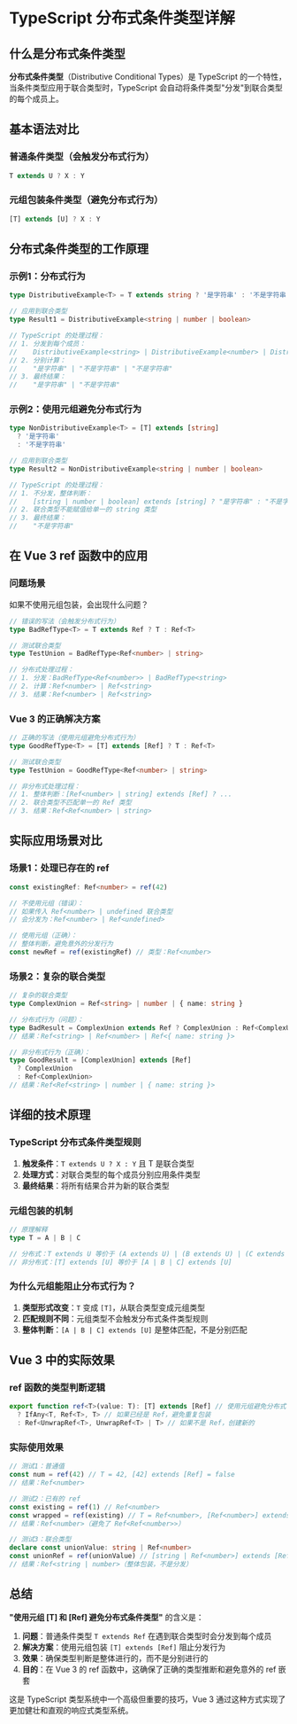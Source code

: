# TypeScript 分布式条件类型详解

## 什么是分布式条件类型

**分布式条件类型**（Distributive Conditional Types）是 TypeScript 的一个特性，当条件类型应用于联合类型时，TypeScript 会自动将条件类型"分发"到联合类型的每个成员上。

## 基本语法对比

### 普通条件类型（会触发分布式行为）

```typescript
T extends U ? X : Y
```

### 元组包装条件类型（避免分布式行为）

```typescript
[T] extends [U] ? X : Y
```

## 分布式条件类型的工作原理

### 示例1：分布式行为

```typescript
type DistributiveExample<T> = T extends string ? '是字符串' : '不是字符串'

// 应用到联合类型
type Result1 = DistributiveExample<string | number | boolean>

// TypeScript 的处理过程：
// 1. 分发到每个成员：
//    DistributiveExample<string> | DistributiveExample<number> | DistributiveExample<boolean>
// 2. 分别计算：
//    "是字符串" | "不是字符串" | "不是字符串"
// 3. 最终结果：
//    "是字符串" | "不是字符串"
```

### 示例2：使用元组避免分布式行为

```typescript
type NonDistributiveExample<T> = [T] extends [string]
  ? '是字符串'
  : '不是字符串'

// 应用到联合类型
type Result2 = NonDistributiveExample<string | number | boolean>

// TypeScript 的处理过程：
// 1. 不分发，整体判断：
//    [string | number | boolean] extends [string] ? "是字符串" : "不是字符串"
// 2. 联合类型不能赋值给单一的 string 类型
// 3. 最终结果：
//    "不是字符串"
```

## 在 Vue 3 ref 函数中的应用

### 问题场景

如果不使用元组包装，会出现什么问题？

```typescript
// 错误的写法（会触发分布式行为）
type BadRefType<T> = T extends Ref ? T : Ref<T>

// 测试联合类型
type TestUnion = BadRefType<Ref<number> | string>

// 分布式处理过程：
// 1. 分发：BadRefType<Ref<number>> | BadRefType<string>
// 2. 计算：Ref<number> | Ref<string>
// 3. 结果：Ref<number> | Ref<string>
```

### Vue 3 的正确解决方案

```typescript
// 正确的写法（使用元组避免分布式行为）
type GoodRefType<T> = [T] extends [Ref] ? T : Ref<T>

// 测试联合类型
type TestUnion = GoodRefType<Ref<number> | string>

// 非分布式处理过程：
// 1. 整体判断：[Ref<number> | string] extends [Ref] ? ...
// 2. 联合类型不匹配单一的 Ref 类型
// 3. 结果：Ref<Ref<number> | string>
```

## 实际应用场景对比

### 场景1：处理已存在的 ref

```typescript
const existingRef: Ref<number> = ref(42)

// 不使用元组（错误）：
// 如果传入 Ref<number> | undefined 联合类型
// 会分发为：Ref<number> | Ref<undefined>

// 使用元组（正确）：
// 整体判断，避免意外的分发行为
const newRef = ref(existingRef) // 类型：Ref<number>
```

### 场景2：复杂的联合类型

```typescript
// 复杂的联合类型
type ComplexUnion = Ref<string> | number | { name: string }

// 分布式行为（问题）：
type BadResult = ComplexUnion extends Ref ? ComplexUnion : Ref<ComplexUnion>
// 结果：Ref<string> | Ref<number> | Ref<{ name: string }>

// 非分布式行为（正确）：
type GoodResult = [ComplexUnion] extends [Ref]
  ? ComplexUnion
  : Ref<ComplexUnion>
// 结果：Ref<Ref<string> | number | { name: string }>
```

## 详细的技术原理

### TypeScript 分布式条件类型规则

1. **触发条件**：`T extends U ? X : Y` 且 T 是联合类型
2. **处理方式**：对联合类型的每个成员分别应用条件类型
3. **最终结果**：将所有结果合并为新的联合类型

### 元组包装的机制

```typescript
// 原理解释
type T = A | B | C

// 分布式：T extends U 等价于 (A extends U) | (B extends U) | (C extends U)
// 非分布式：[T] extends [U] 等价于 [A | B | C] extends [U]
```

### 为什么元组能阻止分布式行为？

1. **类型形式改变**：`T` 变成 `[T]`，从联合类型变成元组类型
2. **匹配规则不同**：元组类型不会触发分布式条件类型规则
3. **整体判断**：`[A | B | C] extends [U]` 是整体匹配，不是分别匹配

## Vue 3 中的实际效果

### ref 函数的类型判断逻辑

```typescript
export function ref<T>(value: T): [T] extends [Ref] // 使用元组避免分布式
  ? IfAny<T, Ref<T>, T> // 如果已经是 Ref，避免重复包装
  : Ref<UnwrapRef<T>, UnwrapRef<T> | T> // 如果不是 Ref，创建新的
```

### 实际使用效果

```typescript
// 测试1：普通值
const num = ref(42) // T = 42, [42] extends [Ref] = false
// 结果：Ref<number>

// 测试2：已有的 ref
const existing = ref(1) // Ref<number>
const wrapped = ref(existing) // T = Ref<number>, [Ref<number>] extends [Ref] = true
// 结果：Ref<number>（避免了 Ref<Ref<number>>）

// 测试3：联合类型
declare const unionValue: string | Ref<number>
const unionRef = ref(unionValue) // [string | Ref<number>] extends [Ref] = false
// 结果：Ref<string | number>（整体包装，不是分发）
```

## 总结

**"使用元组 [T] 和 [Ref] 避免分布式条件类型"** 的含义是：

1. **问题**：普通条件类型 `T extends Ref` 在遇到联合类型时会分发到每个成员
2. **解决方案**：使用元组包装 `[T] extends [Ref]` 阻止分发行为
3. **效果**：确保类型判断是整体进行的，而不是分别进行的
4. **目的**：在 Vue 3 的 ref 函数中，这确保了正确的类型推断和避免意外的 ref 嵌套

这是 TypeScript 类型系统中一个高级但重要的技巧，Vue 3 通过这种方式实现了更加健壮和直观的响应式类型系统。
